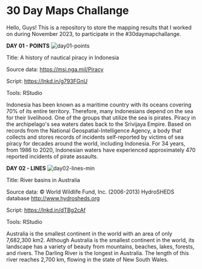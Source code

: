 # 30 Day Maps Challange
Hello, Guys! This is a repository to store the mapping results that I worked on during November 2023, to participate in the #30daymapchallange.

**DAY 01 - POINTS** 
![day01-points](https://github.com/datoeltoel/30daymapchallange2023/assets/122730418/e7ccdd6b-48da-4750-bba4-48a4692520c5)

Title: A history of nautical piracy in Indonesia

Source data: https://msi.nga.mil/Piracy 

Script: https://lnkd.in/g793FGnU

Tools: RStudio

Indonesia has been known as a maritime country with its oceans covering 70% of its entire territory. Therefore, many Indonesians depend on the sea for their livelihood. One of the groups that utilize the sea is pirates. Piracy in the archipelago's sea waters dates back to the Srivijaya Empire. Based on records from the National Geospatial-Intelligence Agency, a body that collects and stores records of incidents self-reported by victims of sea piracy for decades around the world, including Indonesia. For 34 years, from 1986 to 2020, Indonesian waters have experienced approximately 470 reported incidents of pirate assaults.

**DAY 02 - LINES** 
![day02-lines-min](https://github.com/datoeltoel/30daymapchallange2023/assets/122730418/8130343e-dcc5-4b65-9ddb-8a14863ff65e)

Title: River basins in Australia

Source data: © World Wildlife Fund, Inc. (2006-2013) HydroSHEDS database http://www.hydrosheds.org

Script: https://lnkd.in/dTBg2cAf

Tools: RStudio

Australia is the smallest continent in the world with an area of only 7,682,300 km2. Although Australia is the smallest continent in the world, its landscape has a variety of beauty from mountains, beaches, lakes, forests, and rivers. The Darling River is the longest in Australia. The length of this river reaches 2,700 km, flowing in the state of New South Wales.

